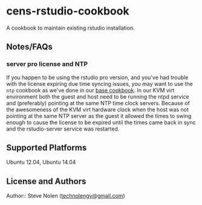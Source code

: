 # cens-rstudio-cookbook

A cookbook to maintain existing rstudio installation.

## Notes/FAQs

### server pro license and NTP

If you happen to be using the rstudio pro version, and you've had trouble with the license expiring due time syncing issues, you may want to use the `ntp` cookbook as we've done in our [base cookbook](https://github.com/mobilizingcs-ops/chef-cens-base). In our KVM virt environment both the guest and host need to be running the ntpd service and (preferably) pointing at the same NTP time clock servers.  Because of the awesomeness of the KVM virt hardware clock when the host was not pointing at the same NTP server as the guest it allowed the times to swing enough to cause the license to be expired until the times came back in sync and the rstudio-server service was restarted.

## Supported Platforms

Ubuntu 12.04, Ubuntu 14.04

## License and Authors

Author:: Steve Nolen (technolengy@gmail.com)
